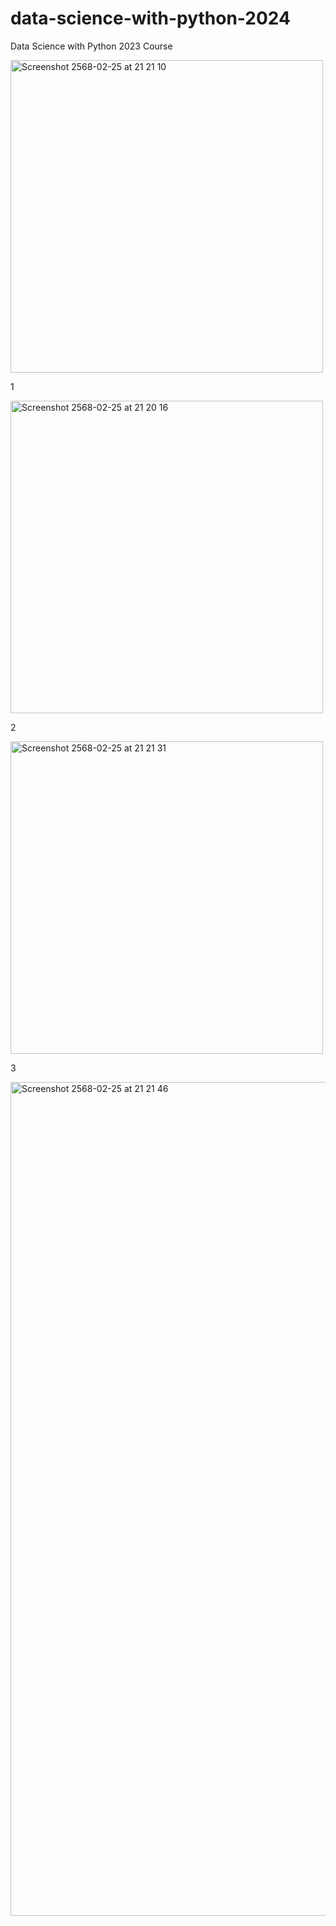 # data-science-with-python-2024
Data Science with Python 2023 Course

<img width="500" alt="Screenshot 2568-02-25 at 21 21 10" src="https://github.com/user-attachments/assets/48f08243-2ab4-418f-aa20-d368b2c43397" />

1

<img width="500" alt="Screenshot 2568-02-25 at 21 20 16" src="https://github.com/user-attachments/assets/facf2f8b-9e77-4d91-b841-953af174b99b" />

2


<img width="500" alt="Screenshot 2568-02-25 at 21 21 31" src="https://github.com/user-attachments/assets/6a328527-d9b7-4fad-b918-84389bd46e52" /> 

3

<img width="1334" alt="Screenshot 2568-02-25 at 21 21 46" src="https://github.com/user-attachments/assets/80e58635-c47b-4202-aa7e-db153b561988" />

